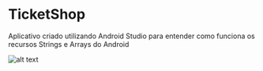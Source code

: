 # TicketShop

Aplicativo criado utilizando Android Studio para entender como funciona os recursos Strings e Arrays do Android

![alt text](../screenshot/Screenshot_20220817_223013.png)
